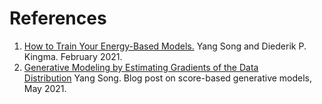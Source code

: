 # References
1. [How to Train Your Energy-Based Models.](https://arxiv.org/abs/2101.03288) Yang Song and Diederik P. Kingma. February 2021.
2. [Generative Modeling by Estimating Gradients of the Data Distribution](http://yang-song.github.io/blog/2021/score/) Yang Song. Blog post on score-based generative models, May 2021.